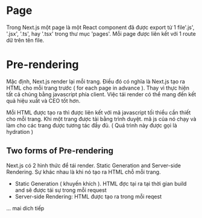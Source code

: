 # Page

Trong Next.js một page là một React component đã được export từ 1 file'.js', '.jsx', '.ts', hay '.tsx' trong thư mục 'pages'. Mỗi page được liên kết với 1 route dữ trên tên file.

# Pre-rendering

Mặc định, Next.js render lại mỗi trang. Điều đó có nghĩa là Next.js tạo ra HTML cho mỗi trang trước ( for each page in advance ). Thay vì thực hiện tất cả chúng bằng javascript phía client. Việc tái render có thể mang đến kết quả hiệu xuất và CEO tốt hơn.

Mỗi HTML được tạo ra thì được liên kết với mã javascript tối thiểu cần thiết cho mỗi trang. Khi một trang được tải bằng trình duyệt. mã js của nó chạy và làm cho các trang được tương tác đầy đủ. ( Quá trình này được gọi là hydration )

## Two forms of Pre-rendering

Next.js có 2 hình thức để tái render. Static Generation and Server-side Rendering. Sự khác nhau là khi nó tạo ra HTML chỗ mỗi trang.

- Static Generation ( khuyến khích ). HTML đợc tại ra tại thời gian build and sẽ được tái sự trong mỗi request
- Server-side Rendering: HTML được tạo ra trong mỗi reqest

... mai dich tiếp 